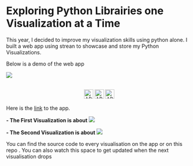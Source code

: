 # Exploring Python Librairies one Visualization at a Time

This year, I decided to improve my visualization skills using python alone. I built a web app using strean to showcase and store my Python Visualizations.

Below is a demo of the web app

![](https://github.com/anitaokoh/Streamlit_Python_Viz_App/blob/master/demo.gif)
<div align="center">
  <br>
  <img src="https://img.shields.io/badge/MADE%20WITH-PYTHON%20-red?style=for-the-badge"
      alt="API stability" height="25"/>
  <img src="https://img.shields.io/badge/HOSTED%20ON-Heroku-blue?style=for-the-badge"
      alt="API stability" height="25"/>
  <img src="https://img.shields.io/badge/POWERED%20BY-Streamlit-green?style=for-the-badge"
      alt="API stability" height="25"/>
</div>

Here is the [link](http://www.visualizationwithpython.com/) to the app.

**- The First Visualization is about**
<img src="https://github.com/anitaokoh/Streamlit_Python_Viz_App/blob/master/images/logo3.png">

**- The Second Visualization is about**
![](https://github.com/anitaokoh/Streamlit_Python_Viz_App/blob/master/images/logo4.png)

You can find the source code to every visualisation on the app or on this repo . You can also watch this space to get updated when the next visualisation drops


